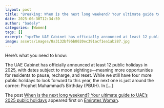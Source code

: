 ```yaml
---
layout: post
title: "Breaking: When is the next long weekend? Your ultimate guide to UAE’s 2025 public holidays"
date: 2025-06-30T12:34:59
author: "badely"
categories: [Women]
tags: []
excerpt: "<p>The UAE Cabinet has officially announced at least 12 public holidays in 2025, with dates subject to moon sightings—meaning more opportunities for r"
image: assets/images/8a3132bf96b8020ec391acf1ea1ab287.jpg
---
```


Here’s what you need to know: <p>The UAE Cabinet has officially announced at least 12 public holidays in 2025, with dates subject to moon sightings—meaning more opportunities for residents to pause, recharge, and reset. While we still have four more public holidays to look forward to this year, the next one is just around the corner: Prophet Muhammad’s Birthday (PBUH). In [&#8230;]</p>
<p>The post <a href="https://emirateswoman.com/when-is-the-next-long-weekend-your-ultimate-guide-to-uae-2025-public-holidays/" rel="nofollow">When is the next long weekend? Your ultimate guide to UAE&#8217;s 2025 public holidays</a> appeared first on <a href="https://emirateswoman.com" rel="nofollow">Emirates Woman</a>.</p>

